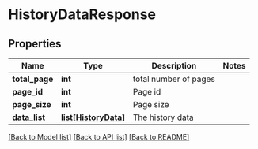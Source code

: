 # HistoryDataResponse

## Properties
Name | Type | Description | Notes
------------ | ------------- | ------------- | -------------
**total_page** | **int** | total number of pages | 
**page_id** | **int** | Page id | 
**page_size** | **int** | Page size | 
**data_list** | [**list[HistoryData]**](HistoryData.md) | The history data | 

[[Back to Model list]](../README.md#documentation-for-models) [[Back to API list]](../README.md#documentation-for-api-endpoints) [[Back to README]](../README.md)

